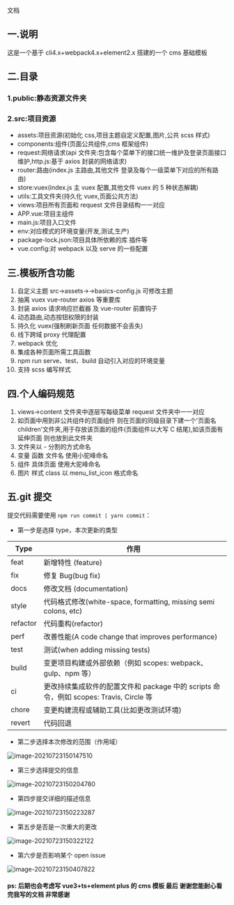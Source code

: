 文档

## 一.说明

这是一个基于 cli4.x+webpack4.x+element2.x 搭建的一个 cms 基础模板

## 二.目录

### 1.public:静态资源文件夹

### 2.src:项目资源

- assets:项目资源(初始化 css,项目主题自定义配置,图片,公共 scss 样式)
- components:组件(页面公共组件,cms 框架组件)
- request:网络请求(api 文件夹:包含每个菜单下的接口统一维护及登录页面接口维护,http.js:基于 axios 封装的网络请求)
- router:路由(index.js 主路由,其他文件 登录及每个一级菜单下对应的所有路由)
- store:vuex(index.js 主 vuex 配置,其他文件 vuex 的 5 种状态解耦)
- utils:工具文件夹(持久化 vuex,页面公共方法)
- views:项目所有页面和 request 文件目录结构一一对应
- APP.vue:项目主组件
- main.js:项目入口文件
- env:对应模式的环境变量(开发,测试,生产)
- package-lock.json:项目具体所依赖的库 插件等
- vue.config:对 webpack 以及 serve 的一些配置

## 三.模板所含功能

1. 自定义主题 src->assets->->basics-config.js 可修改主题
2. 抽离 vuex vue-router axios 等重要库
3. 封装 axios 请求响应拦截器 及 vue-router 前置钩子
4. 动态路由,动态按钮权限的封装
5. 持久化 vuex(强制刷新页面 任何数据不会丢失)
6. 线下跨域 proxy 代理配置
7. webpack 优化
8. 集成各种页面所需工具函数
9. npm run serve、test、build 自动引入对应的环境变量
10. 支持 scss 编写样式

## 四.个人编码规范

1. views->content 文件夹中逐层写每级菜单 request 文件夹中一一对应
2. 如页面中用到非公共组件的页面组件 则在页面的同级目录下建一个'页面名 children'文件夹,用于存放该页面的组件(页面组件以大写 C 结尾),如该页面有延伸页面 则也放到此文件夹
3. 文件夹以 - 分割的方式命名
4. 变量 函数 文件名 使用小驼峰命名
5. 组件 具体页面 使用大驼峰命名
6. 图片 样式 class 以 menu_list_icon 格式命名

## 五.git 提交

提交代码需要使用 `npm run commit | yarn commit`：

- 第一步是选择 type，本次更新的类型

| Type     | 作用                                                                                   |
| -------- | -------------------------------------------------------------------------------------- |
| feat     | 新增特性 (feature)                                                                     |
| fix      | 修复 Bug(bug fix)                                                                      |
| docs     | 修改文档 (documentation)                                                               |
| style    | 代码格式修改(white-space, formatting, missing semi colons, etc)                        |
| refactor | 代码重构(refactor)                                                                     |
| perf     | 改善性能(A code change that improves performance)                                      |
| test     | 测试(when adding missing tests)                                                        |
| build    | 变更项目构建或外部依赖（例如 scopes: webpack、gulp、npm 等）                           |
| ci       | 更改持续集成软件的配置文件和 package 中的 scripts 命令，例如 scopes: Travis, Circle 等 |
| chore    | 变更构建流程或辅助工具(比如更改测试环境)                                               |
| revert   | 代码回退                                                                               |

- 第二步选择本次修改的范围（作用域）

![image-20210723150147510](https://tva1.sinaimg.cn/large/008i3skNgy1gsqw8ca15oj30r600wmx4.jpg)

- 第三步选择提交的信息

![image-20210723150204780](https://tva1.sinaimg.cn/large/008i3skNgy1gsqw8mq3zlj60ni01hmx402.jpg)

- 第四步提交详细的描述信息

![image-20210723150223287](https://tva1.sinaimg.cn/large/008i3skNgy1gsqw8y05bjj30kt01fjrb.jpg)

- 第五步是否是一次重大的更改

![image-20210723150322122](https://tva1.sinaimg.cn/large/008i3skNgy1gsqw9z5vbij30bm00q744.jpg)

- 第六步是否影响某个 open issue

![image-20210723150407822](https://tva1.sinaimg.cn/large/008i3skNgy1gsqwar8xp1j30fq00ya9x.jpg)

#### ps: 后期也会考虑写 vue3+ts+element plus 的 cms 模板 最后 谢谢您能耐心看完我写的文档 非常感谢
